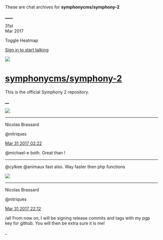 These are chat archives for **symphonycms/symphony-2**

[__](/symphonycms/symphony-2/archives/2017/04/01)[__](/symphonycms/symphony-2/archives/2017/03/30)

31st  
Mar 2017

Toggle Heatmap

[Sign in to start talking](/login?action=login&button=archive-login)

![](https://avatars-02.gitter.im/group/iv/3/57542c45c43b8c601977197e?s=48)

#  [symphonycms/symphony-2](/symphonycms/symphony-2)

This is the official Symphony 2 repository.

[ __](/orgs/symphonycms/rooms "More symphonycms rooms")

![](https://avatars1.githubusercontent.com/u/771169?v=4&s=30)

____

Nicolas Brassard

@nitriques

[Mar 31 2017
02:22](https://gitter.im/symphonycms/symphony-2?at=58ddbd55ad849bcf4237944f)

@michael-e both. Great than !

____

@cylkee @animaux fast also. Way faster then php functions

![](https://avatars1.githubusercontent.com/u/771169?v=4&s=30)

____

Nicolas Brassard

@nitriques

[Mar 31 2017
22:12](https://gitter.im/symphonycms/symphony-2?at=58ded4558e4b63533d83e3df)

/all From now on, I will be signing release commits and tags with my pgp key
for github. You will then be extra sure it is me!

_

